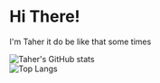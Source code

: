 # Hi There!
I'm Taher
it do be like that some times

![Taher's GitHub stats](https://github-readme-stats.vercel.app/api?username=TaherJalal&show_icons=true&theme=radical)
<br>
![Top Langs](https://github-readme-stats.vercel.app/api/top-langs/?username=TaherJalal&hide_progress=true)
